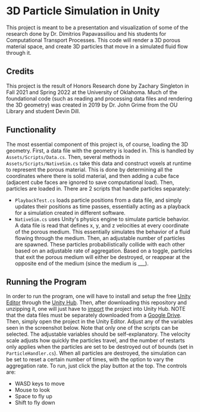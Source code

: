 # 3D Particle Simulation in Unity

This project is meant to be a presentation and visualization of some of the research done by Dr. Dimitrios Papavassiliou and his students for Computational Transport Processes.
This code will render a 3D porous material space, and create 3D particles that move in a simulated fluid flow through it.

## Credits
This project is the result of Honors Research done by Zachary Singleton in Fall 2021 and Spring 2022 at the University of Oklahoma. Much of the foundational code (such as reading and processing data files and rendering the 3D geometry) was created in 2019 by Dr. John Grime from the OU Library and student Devin Dill. 

## Functionality
The most essential component of this project is, of course, loading the 3D geometry. First, a data file with the geometry is loaded in. This is handled by `Assets/Scripts/Data.cs`. Then, several methods in `Assets/Scripts/NativeSim.cs` take this data and construct voxels at runtime to represent the porous material. This is done by determining all the coordinates where there is solid material, and then adding a cube face (adjacent cube faces are ignored to save computational load). Then, particles are loaded in. There are 2 scripts that handle particles separately:
* `PlaybackTest.cs` loads particle positions from a data file, and simply updates their positions as time passes, essentially acting as a playback for a simulation created in different software.
* `NativeSim.cs` uses Unity's physics engine to simulate particle behavior. A data file is read that defines x, y, and z velocities at every coordinate of the porous medium. This essentially simulates the behavior of a fluid flowing through the medium. Then, an adjustable number of particles are spawned. These particles probabilistically collide with each other based on an adjustable rate of aggregation. Based on a toggle, particles that exit the porous medium will either be destroyed, or reappear at the opposite end of the medium (since the medium is ___).  

## Running the Program
In order to run the program, one will have to install and setup the free [Unity Editor](https://unity.com/products/unity-platform) through the [Unity Hub](https://unity3d.com/get-unity/download). Then, after downloading this repository and unzipping it, one will just have to [import](https://docs.unity3d.com/2018.3/Documentation/Manual/GettingStartedOpeningProjects.html) the project into Unity Hub. NOTE that the data files must be separately downloaded from a [Google Drive](https://drive.google.com/drive/folders/1oe1ViM8rgkVKcAcduYa1ZJ79Geg1NmTt?usp=sharing). Then, simply open the project in the Unity Editor. Adjust any of the variables seen in the screenshot below. Note that only one of the scripts can be selected. The adjustable variables should be self-explanatory. The velocity scale adjusts how quickly the particles travel, and the number of restarts only applies when the particles are set to be destroyed out of bounds (set in `ParticleHandler.cs`). When all particles are destroyed, the simulation can be set to reset a certain number of times, with the option to vary the aggregation rate. To run, just click the play button at the top. The controls are:
* WASD keys to move
* Mouse to look
* Space to fly up
* Shift to fly down   
